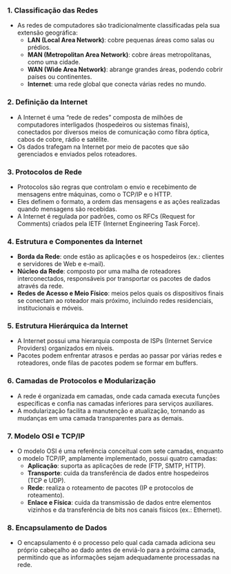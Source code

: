 ### 1. **Classificação das Redes**

- As redes de computadores são tradicionalmente classificadas pela sua extensão geográfica:
    - **LAN (Local Area Network)**: cobre pequenas áreas como salas ou prédios.
    - **MAN (Metropolitan Area Network)**: cobre áreas metropolitanas, como uma cidade.
    - **WAN (Wide Area Network)**: abrange grandes áreas, podendo cobrir países ou continentes.
    - **Internet**: uma rede global que conecta várias redes no mundo.

### 2. **Definição da Internet**

- A Internet é uma “rede de redes” composta de milhões de computadores interligados (hospedeiros ou sistemas finais), conectados por diversos meios de comunicação como fibra óptica, cabos de cobre, rádio e satélite.
- Os dados trafegam na Internet por meio de pacotes que são gerenciados e enviados pelos roteadores.

### 3. **Protocolos de Rede**

- Protocolos são regras que controlam o envio e recebimento de mensagens entre máquinas, como o TCP/IP e o HTTP.
- Eles definem o formato, a ordem das mensagens e as ações realizadas quando mensagens são recebidas.
- A Internet é regulada por padrões, como os RFCs (Request for Comments) criados pela IETF (Internet Engineering Task Force).

### 4. **Estrutura e Componentes da Internet**

- **Borda da Rede**: onde estão as aplicações e os hospedeiros (ex.: clientes e servidores de Web e e-mail).
- **Núcleo da Rede**: composto por uma malha de roteadores interconectados, responsáveis por transportar os pacotes de dados através da rede.
- **Redes de Acesso e Meio Físico**: meios pelos quais os dispositivos finais se conectam ao roteador mais próximo, incluindo redes residenciais, institucionais e móveis.

### 5. **Estrutura Hierárquica da Internet**

- A Internet possui uma hierarquia composta de ISPs (Internet Service Providers) organizados em níveis.
- Pacotes podem enfrentar atrasos e perdas ao passar por várias redes e roteadores, onde filas de pacotes podem se formar em buffers.

### 6. **Camadas de Protocolos e Modularização**

- A rede é organizada em camadas, onde cada camada executa funções específicas e confia nas camadas inferiores para serviços auxiliares.
- A modularização facilita a manutenção e atualização, tornando as mudanças em uma camada transparentes para as demais.

### 7. **Modelo OSI e TCP/IP**

- O modelo OSI é uma referência conceitual com sete camadas, enquanto o modelo TCP/IP, amplamente implementado, possui quatro camadas:
    - **Aplicação**: suporta as aplicações de rede (FTP, SMTP, HTTP).
    - **Transporte**: cuida da transferência de dados entre hospedeiros (TCP e UDP).
    - **Rede**: realiza o roteamento de pacotes (IP e protocolos de roteamento).
    - **Enlace e Física**: cuida da transmissão de dados entre elementos vizinhos e da transferência de bits nos canais físicos (ex.: Ethernet).

### 8. **Encapsulamento de Dados**

- O encapsulamento é o processo pelo qual cada camada adiciona seu próprio cabeçalho ao dado antes de enviá-lo para a próxima camada, permitindo que as informações sejam adequadamente processadas na rede.